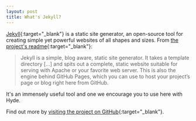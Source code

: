 ```yaml
---
layout: post
title: What's Jekyll?
---
```


[Jekyll](http://jekyllrb.com){:target="_blank"} is a static site generator, an open-source tool for creating simple yet powerful websites of all shapes and sizes. From [the project's readme](https://github.com/jekyll/jekyll/blob/master/README.markdown){:target="_blank"}:

  > Jekyll is a simple, blog aware, static site generator. It takes a template directory [...] and spits out a complete, static website suitable for serving with Apache or your favorite web server. This is also the engine behind GitHub Pages, which you can use to host your project’s page or blog right here from GitHub.

It's an immensely useful tool and one we encourage you to use here with Hyde.

Find out more by [visiting the project on GitHub](https://github.com/jekyll/jekyll){:target="_blank"}.
